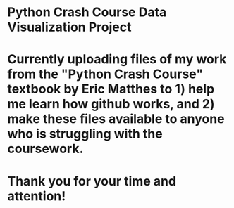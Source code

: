 # Python Crash Course Data Visualization Project
# Currently uploading files of my work from the "Python Crash Course" textbook by Eric Matthes to 1) help me learn how github works, and 2) make these files available to anyone who is struggling with the coursework.
#
# Thank you for your time and attention!
